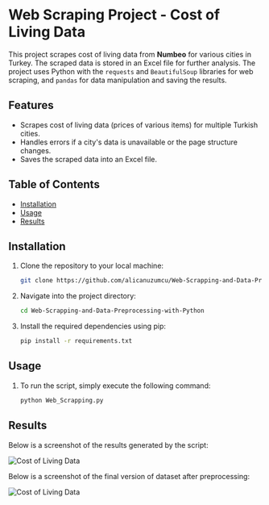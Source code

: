# Web Scraping Project - Cost of Living Data

This project scrapes cost of living data from **Numbeo** for various cities in Turkey. The scraped data is stored in an Excel file for further analysis. The project uses Python with the `requests` and `BeautifulSoup` libraries for web scraping, and `pandas` for data manipulation and saving the results.

## Features

- Scrapes cost of living data (prices of various items) for multiple Turkish cities.
- Handles errors if a city's data is unavailable or the page structure changes.
- Saves the scraped data into an Excel file.

## Table of Contents

- [Installation](#installation)
- [Usage](#usage)
- [Results](#results)

## Installation

1. Clone the repository to your local machine:

   ```bash
   git clone https://github.com/alicanuzumcu/Web-Scrapping-and-Data-Preprocessing-with-Python.git

2. Navigate into the project directory:
   
   ```bash
   cd Web-Scrapping-and-Data-Preprocessing-with-Python

3. Install the required dependencies using pip:

   ```bash
   pip install -r requirements.txt

## Usage

1. To run the script, simply execute the following command:

   ```bash
   python Web_Scrapping.py

## Results

Below is a screenshot of the results generated by the script:

![Cost of Living Data](WebScrappingResult.png)

Below is a screenshot of the final version of dataset after preprocessing:

![Cost of Living Data](Final_Dataset.png)



